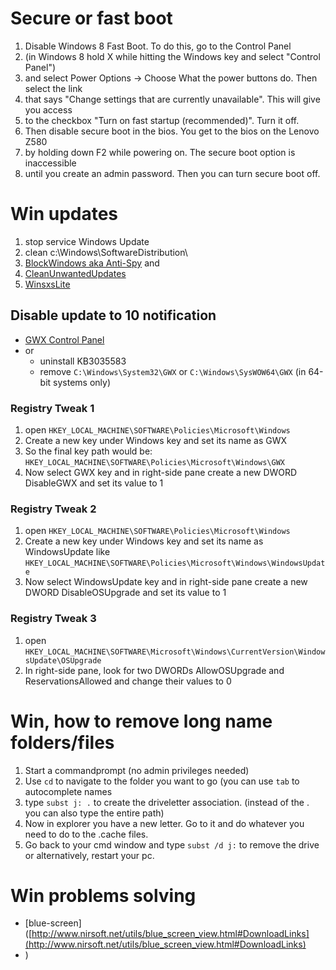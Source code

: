 # Secure or fast boot
1. Disable Windows 8 Fast Boot. To do this, go to the Control Panel
2. (in Windows 8 hold X while hitting the Windows key and select "Control Panel")
3. and select Power Options -> Choose What the power buttons do. Then select the link
4. that says "Change settings that are currently unavailable". This will give you access
5. to the checkbox "Turn on fast startup (recommended)". Turn it off.
6. Then disable secure boot in the bios. You get to the bios on the Lenovo Z580
7. by holding down F2 while powering on. The secure boot option is inaccessible
8. until you create an admin password. Then you can turn secure boot off.

# Win updates
1. stop service Windows Update
2. clean c:\Windows\SoftwareDistribution\
3. [BlockWindows aka Anti-Spy](https://github.com/WindowsLies/BlockWindows) and
4. [CleanUnwantedUpdates](https://github.com/KOLANICH/CleanUnwantedUpdates)
5. [WinsxsLite](https://sites.google.com/site/winsxslite/)

## Disable update to 10 notification
- [GWX Control Panel](http://ultimateoutsider.com/downloads/)
- or
  - uninstall KB3035583
  - remove `C:\Windows\System32\GWX` or `C:\Windows\SysWOW64\GWX` (in 64-bit systems only)

### Registry Tweak 1
1. open `HKEY_LOCAL_MACHINE\SOFTWARE\Policies\Microsoft\Windows`
2. Create a new key under Windows key and set its name as GWX
3. So the final key path would be: `HKEY_LOCAL_MACHINE\SOFTWARE\Policies\Microsoft\Windows\GWX`
4. Now select GWX key and in right-side pane create a new DWORD DisableGWX and set its value to 1

### Registry Tweak 2
1. open `HKEY_LOCAL_MACHINE\SOFTWARE\Policies\Microsoft\Windows`
2. Create a new key under Windows key and set its name as WindowsUpdate like `HKEY_LOCAL_MACHINE\SOFTWARE\Policies\Microsoft\Windows\WindowsUpdate`
3. Now select WindowsUpdate key and in right-side pane create a new DWORD DisableOSUpgrade and set its value to 1

### Registry Tweak 3
1. open `HKEY_LOCAL_MACHINE\SOFTWARE\Microsoft\Windows\CurrentVersion\WindowsUpdate\OSUpgrade`
2. In right-side pane, look for two DWORDs AllowOSUpgrade and ReservationsAllowed and change their values to 0

# Win, how to remove long name folders/files
1. Start a commandprompt (no admin privileges needed)
2. Use `cd` to navigate to the folder you want to go (you can use `tab` to autocomplete names
3. type `subst j: .` to create the driveletter association. (instead of the . you can also type the entire path)
4. Now in explorer you have a new letter. Go to it and do whatever you need to do to the .cache files.
5. Go back to your cmd window and type `subst /d j:` to remove the drive or alternatively, restart your pc.

# Win problems solving
- [blue-screen]([http://www.nirsoft.net/utils/blue_screen_view.html#DownloadLinks](http://www.nirsoft.net/utils/blue_screen_view.html#DownloadLinks)
- )
